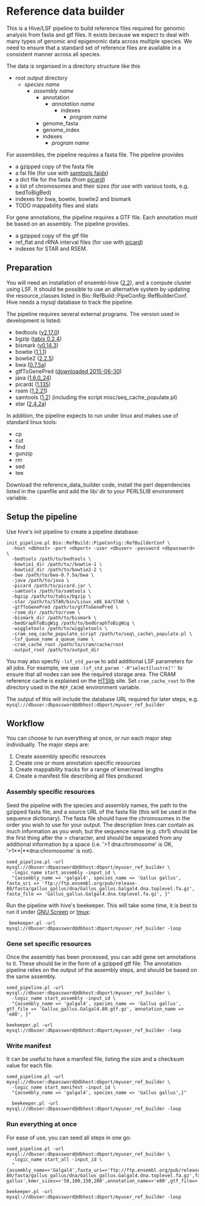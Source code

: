 # Reference data builder

This is a Hive/LSF pipeline to build reference files required for genomic analysis from fasta and gtf files. It exists because we expect to deal with many types of genomic and epigenomic data across multiple species. We need to ensure that a standard set of reference files are available in a consistent manner across all species.

The data is organised in a directory structure like this

* root output directory
    * _species name_
      * _assembly name_
        * annotation
          * _annotation name_
            * indexes
              * _program name_
        * genome_fasta
        * genome_index
        * indexes
          * _program name_

For assemblies, the pipeline requires a fasta file. The pipeline provides
 * a gzipped copy of the fasta file
 * a fai file (for use with [samtools faidx](http://www.htslib.org/doc/samtools.html))
 * a dict file for the fasta (from [picard](http://broadinstitute.github.io/picard/command-line-overview.html#CreateSequenceDictionary))
 * a list of chromosomes and their sizes (for use with various tools, e.g. bedToBigBed)
 * indexes for bwa, bowtie, bowtie2 and bismark
 * TODO mappability files and stats
 
For gene annotations, the pipeline requires a GTF file. Each annotation must be based on an assembly. The pipeline provides.
 * a gzipped copy of the gtf file
 * ref_flat and rRNA interval files (for use with [picard](http://broadinstitute.github.io/picard/command-line-overview.html#CollectRnaSeqMetrics))
 * indexes for STAR and RSEM.
 

## Preparation

You will need an installation of  ensembl-hive ([2.2](https://github.com/Ensembl/ensembl-hive)), and a compute cluster using LSF. It should be possible to use an alternative system by updating the resource_classes listed in Bio::RefBuild::PipeConfig::RefBuilderConf. Hive needs a mysql database to track the pipeline.

The pipeline requires several external programs. The version used in development is listed:

 * bedtools ([v2.17.0](https://github.com/arq5x/bedtools2/releases))
 * bgzip ([tabix 0.2.4](http://www.htslib.org/download/))
 * bismark ([v0.14.3](http://www.bioinformatics.babraham.ac.uk/projects/bismark/))
 * bowtie ([1.1.1](http://bowtie-bio.sourceforge.net/index.shtml))
 * bowtie2 ([2.2.5](http://bowtie-bio.sourceforge.net/bowtie2/index.shtml))
 * bwa ([0.7.5a](https://sourceforge.net/projects/bio-bwa/files/))
 * gtfToGenePred ([downloaded 2015-06-30](http://hgdownload.cse.ucsc.edu/admin/exe/linux.x86_64/))
 * java ([1.6.0_24](https://java.com/en/download/))
 * picard( ([1.135](http://broadinstitute.github.io/picard/))
 * rsem ([1.2.21](http://deweylab.biostat.wisc.edu/rsem/))
 * samtools ([1.2](http://www.htslib.org/download/)) (including the script misc/seq\_cache\_populate.pl) 
 * star ([2.4.2a](https://github.com/alexdobin/STAR/releases/tag/STAR_2.4.2a))

In addition, the pipeline expects to run under linux and makes use of standard linux tools:

 * cp
 * cut
 * find
 * gunzip
 * rm
 * sed
 * tee

Download the reference\_data\_builder code, install the perl dependencies listed in the cpanfile and add the lib/ dir to your PERL5LIB environment variable.


## Setup the pipeline 

Use hive's init pipeline to create a pipeline database:

    init_pipeline.pl Bio::RefBuild::PipeConfig::RefBuilderConf \
      -host <dbhost> -port <dbport> -user <dbuser> -password <dbpassword> \
      -bedtools /path/to/bedtools \
      -bowtie1_dir /path/to//bowtie-1 \
      -bowtie2_dir /path/to/bowtie2-2 \
      -bwa /path/to/bwa-0.7.5a/bwa \
      -java /path/to/java \
      -picard /path/to/picard.jar \
      -samtools /path/to/samtools \
      -bgzip /path/to/tabix/bgzip \
      -star /path/to/STAR/bin/Linux_x86_64/STAR \
      -gtfToGenePred /path/to/gtfToGenePred \
      -rsem_dir /path/to/rsem \
      -bismark_dir /path/to/bismark \
      -bedGraphToBigWig /path/to/bedGraphToBigWig \
      -wiggletools /path/to/wiggletools \
      -cram_seq_cache_populate_script /path/to/seq\_cache\_populate.pl \
      -lsf_queue_name a_queue_name \
      -cram_cache_root /path/to/cram/cache/root
      -output_root /path/to/output_dir
      
You may also specfiy `-lsf_std_param` to add additional LSF parameters for all jobs. For example, we use  `-lsf_std_param '-R"select[lustre]"'` to ensure that all nodes can see the required storage area. The CRAM reference cache is explained on the [HTSlib](http://www.htslib.org/workflow/#the-refpath-and-refcache) site. Set `cram_cache_root` to the  directory used in the `REF_CACHE` environment variable.

The output of this will include the database URL required for later steps, e.g. `mysql://dbuser:dbpassword@dbhost:dbport/myuser_ref_builder`

## Workflow

You can choose to run everything at once, or run each major step individually. The major steps are:

1. Create assembly specific resources
2. Create one or more annotation specific resources
3. Create mappability tracks for a range of kmer/read lengths
4. Create a manifest file describing all files produced

### Assembly specific resources

Seed the pipeline with the species and assembly names, the path to the gzipped fasta file, and a source URL of the fasta file (this will be used in the sequence dictionary). The fasta file should have the chromosomes in the order you wish to use for your output. The description lines can contain as much information as you wish, but the sequence name (e.g. chr1) should be the first thing after the > character, and should be separated from any additional information by a space (i.e. '>1 dna:chromosome' is OK, '>1**|**dna:chromosome' is not). 

    seed_pipeline.pl -url mysql://dbuser:dbpassword@dbhost:dbport/myuser_ref_builder \
      -logic_name start_assembly -input_id \
      "{assembly_name => 'galgal4', species_name => 'Gallus gallus', fasta_uri => 'ftp://ftp.ensembl.org/pub/release-80/fasta/gallus_gallus/dna/Gallus_gallus.Galgal4.dna.toplevel.fa.gz', fasta_file => 'Gallus_gallus.Galgal4.dna.toplevel.fa.gz', }"
 
 Run the pipeline with hive's beekeeper. This will take some time, it is best to run it under [GNU Screen](http://www.gnu.org/software/screen/) or [tmux](https://tmux.github.io/):
 
     beekeeper.pl -url mysql://dbuser:dbpassword@dbhost:dbport/myuser_ref_builder -loop

### Gene set specific resources

Once the assembly has been processed, you can add gene set annotations to it. These should be in the form of a gzipped gtf file. The annotation pipeline relies on the output of the assembly steps, and should be based on the same assembly.  

    seed_pipeline.pl -url mysql://dbuser:dbpassword@dbhost:dbport/myuser_ref_builder \
      -logic_name start_assembly -input_id \
      "{assembly_name => 'galgal4', species_name => 'Gallus gallus', gtf_file => 'Gallus_gallus.Galgal4.80.gtf.gz', annotation_name => 'e80', }"
    
    beekeeper.pl -url mysql://dbuser:dbpassword@dbhost:dbport/myuser_ref_builder -loop
    
### Write manifest

It can be useful to have a manifest file, listing the size and a checksum value for each file. 

    seed_pipeline.pl -url mysql://dbuser:dbpassword@dbhost:dbport/myuser_ref_builder \
      -logic_name start_manifest -input_id \
      "{assembly_name => 'galgal4', species_name => 'Gallus gallus',}"
    
      beekeeper.pl -url mysql://dbuser:dbpassword@dbhost:dbport/myuser_ref_builder -loop

### Run everything at once

For ease of use, you can seed all steps in one go:

    seed_pipeline.pl -url mysql://dbuser:dbpassword@dbhost:dbport/myuser_ref_builder \
      -logic_name start_all -input_id \
      "{assembly_name=>'Galgal4',fasta_uri=>'ftp://ftp.ensembl.org/pub/release-80/fasta/gallus_gallus/dna/Gallus_gallus.Galgal4.dna.toplevel.fa.gz',fasta_file=>'Gallus_gallus.Galgal4.dna.toplevel.fa.gz',species_name=>'Gallus gallus',kmer_sizes=>'50,100,150,200',annotation_name=>'e80',gtf_file=>'Gallus_gallus.Galgal4.80.gtf.gz'}"  
    
    beekeeper.pl -url mysql://dbuser:dbpassword@dbhost:dbport/myuser_ref_builder -loop